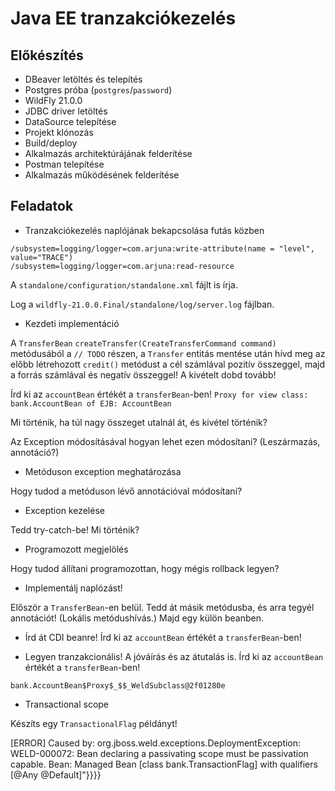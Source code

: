 # Java EE tranzakciókezelés

## Előkészítés

* DBeaver letöltés és telepítés
* Postgres próba (`postgres`/`password`)
* WildFly 21.0.0
* JDBC driver letöltés
* DataSource telepítése
* Projekt klónozás
* Build/deploy
* Alkalmazás architektúrájának felderítése
* Postman telepítése
* Alkalmazás működésének felderítése

## Feladatok

* Tranzakciókezelés naplójának bekapcsolása futás közben

```shell
/subsystem=logging/logger=com.arjuna:write-attribute(name = "level", value="TRACE") 
/subsystem=logging/logger=com.arjuna:read-resource
```

A `standalone/configuration/standalone.xml` fájlt is írja.

Log a `wildfly-21.0.0.Final/standalone/log/server.log` fájlban.

* Kezdeti implementáció

A `TransferBean` `createTransfer(CreateTransferCommand command)` metódusából a
`// TODO` részen, a `Transfer` entitás mentése után hívd meg az előbb létrehozott
`credit()` metódust a cél számlával
pozitív összeggel, majd a forrás számlával és negatív összeggel!
A kivételt dobd tovább!

Írd ki az `accountBean` értékét a `transferBean`-ben! `Proxy for view class: bank.AccountBean of EJB: AccountBean`

Mi történik, ha túl nagy összeget utalnál át, és kivétel történik?

Az Exception módosításával hogyan lehet ezen módosítani? (Leszármazás, annotáció?)

* Metóduson exception meghatározása

Hogy tudod a metóduson lévő annotációval módosítani?

* Exception kezelése

Tedd try-catch-be! Mi történik?

* Programozott megjelölés

Hogy tudod állítani programozottan, hogy mégis rollback legyen?

* Implementálj naplózást!

Először a `TransferBean`-en belül. 
Tedd át másik metódusba, és arra tegyél annotációt! (Lokális metódushívás.)
Majd egy külön beanben.

* Írd át CDI beanre! Írd ki az `accountBean` értékét a `transferBean`-ben!

* Legyen tranzakcionális! A jóváírás és az átutalás is. Írd ki az `accountBean` értékét a `transferBean`-ben!

`bank.AccountBean$Proxy$_$$_WeldSubclass@2f01280e`

* Transactional scope

Készíts egy `TransactionalFlag` példányt!

[ERROR]     Caused by: org.jboss.weld.exceptions.DeploymentException: WELD-000072: Bean declaring a passivating scope must be passivation capable.  Bean:  Managed Bean [class bank.TransactionFlag] with qualifiers [@Any @Default]"}}}}
